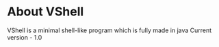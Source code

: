 # About VShell
VShell is a minimal shell-like program which is fully made in java
Current version - 1.0
